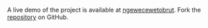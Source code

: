 A live demo of the project is available at [ngewecewetobrut](https://ngewecewetobrut.pages.dev).
Fork the [repository](https://github.com/untaokeroa) on GitHub.